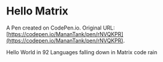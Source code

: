 # Hello Matrix

A Pen created on CodePen.io. Original URL: [https://codepen.io/MananTank/pen/rNVQKPR](https://codepen.io/MananTank/pen/rNVQKPR).

Hello World in 92 Languages falling down in Matrix code rain
